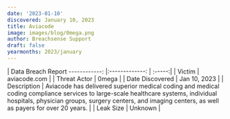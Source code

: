 ```yaml
---
date: '2023-01-10'
discovered: January 10, 2023
title: Aviacode
image: images/blog/0mega.png
author: Breachsense Support
draft: false
yearmonths: 2023/january
---
```



| Data Breach Report
------------:     |:-------------:    | :-----:|
| Victim      | aviacode.com      | 
| Threat Actor      | 0mega      | 
| Date Discovered      | Jan 10, 2023      | 
| Description      | Aviacode has delivered superior medical coding and medical coding compliance services to large-scale healthcare systems, individual hospitals, physician groups, surgery centers, and imaging centers, as well as payers for over 20 years.      | 
| Leak Size      | Unknown      | 

